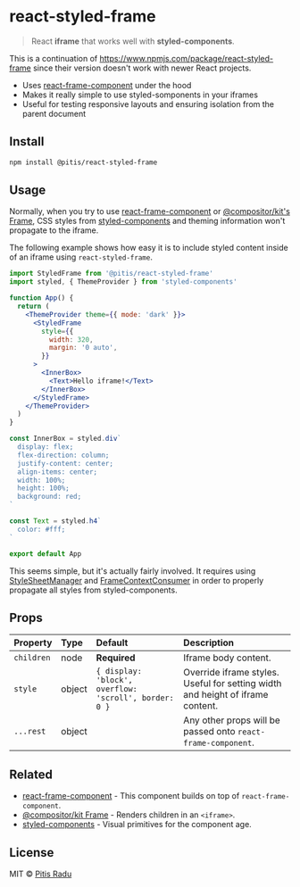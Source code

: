 # react-styled-frame

> React **iframe** that works well with **styled-components**.

This is a continuation of https://www.npmjs.com/package/react-styled-frame since their version doesn't work with newer React projects.

- Uses [react-frame-component](https://github.com/ryanseddon/react-frame-component) under the hood
- Makes it really simple to use styled-somponents in your iframes
- Useful for testing responsive layouts and ensuring isolation from the parent document

## Install

```bash
npm install @pitis/react-styled-frame
```

## Usage

Normally, when you try to use [react-frame-component](https://github.com/ryanseddon/react-frame-component) or [@compositor/kit's Frame](https://github.com/c8r/kit/blob/master/docs/Frame.md), CSS styles from [styled-components](https://github.com/styled-components/styled-components) and theming information won't propagate to the iframe.

The following example shows how easy it is to include styled content inside of an iframe using `react-styled-frame`.

```jsx
import StyledFrame from '@pitis/react-styled-frame'
import styled, { ThemeProvider } from 'styled-components'

function App() {
  return (
    <ThemeProvider theme={{ mode: 'dark' }}>
      <StyledFrame
        style={{
          width: 320,
          margin: '0 auto',
        }}
      >
        <InnerBox>
          <Text>Hello iframe!</Text>
        </InnerBox>
      </StyledFrame>
    </ThemeProvider>
  )
}

const InnerBox = styled.div`
  display: flex;
  flex-direction: column;
  justify-content: center;
  align-items: center;
  width: 100%;
  height: 100%;
  background: red;
`

const Text = styled.h4`
  color: #fff;
`

export default App
```

This seems simple, but it's actually fairly involved. It requires using [StyleSheetManager](https://github.com/styled-components/styled-components/pull/1491) and [FrameContextConsumer](https://github.com/ryanseddon/react-frame-component#accessing-the-iframes-window-and-document) in order to properly propagate all styles from styled-components.

## Props

| Property   | Type   | Default                                               | Description                                                                    |
| :--------- | :----- | :---------------------------------------------------- | :----------------------------------------------------------------------------- |
| `children` | node   | **Required**                                          | Iframe body content.                                                           |
| `style`    | object | `{ display: 'block', overflow: 'scroll', border: 0 }` | Override iframe styles. Useful for setting width and height of iframe content. |
| `...rest`  | object |                                                       | Any other props will be passed onto `react-frame-component`.                   |

## Related

- [react-frame-component](https://github.com/ryanseddon/react-frame-component) - This component builds on top of `react-frame-component`.
- [@compositor/kit Frame](https://github.com/c8r/kit/blob/master/docs/Frame.md) - Renders children in an `<iframe>`.
- [styled-components](https://github.com/styled-components/styled-components) - Visual primitives for the component age.

## License

MIT © [Pitis Radu](https://github.com/pitis)
